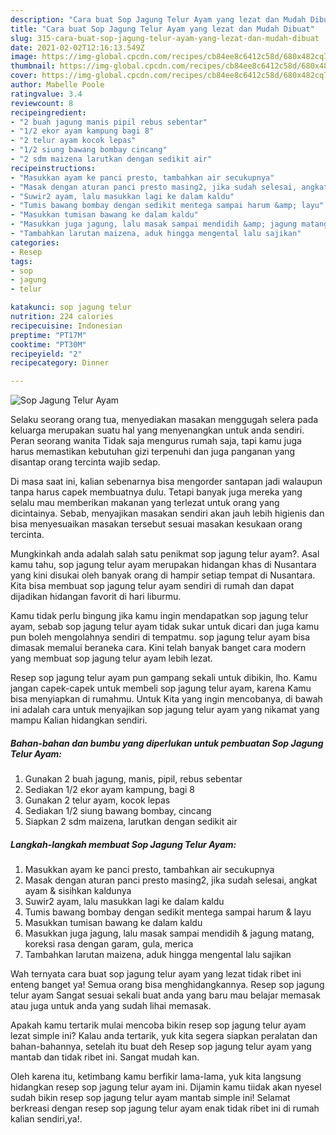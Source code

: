 ```yaml
---
description: "Cara buat Sop Jagung Telur Ayam yang lezat dan Mudah Dibuat"
title: "Cara buat Sop Jagung Telur Ayam yang lezat dan Mudah Dibuat"
slug: 315-cara-buat-sop-jagung-telur-ayam-yang-lezat-dan-mudah-dibuat
date: 2021-02-02T12:16:13.549Z
image: https://img-global.cpcdn.com/recipes/cb84ee8c6412c58d/680x482cq70/sop-jagung-telur-ayam-foto-resep-utama.jpg
thumbnail: https://img-global.cpcdn.com/recipes/cb84ee8c6412c58d/680x482cq70/sop-jagung-telur-ayam-foto-resep-utama.jpg
cover: https://img-global.cpcdn.com/recipes/cb84ee8c6412c58d/680x482cq70/sop-jagung-telur-ayam-foto-resep-utama.jpg
author: Mabelle Poole
ratingvalue: 3.4
reviewcount: 8
recipeingredient:
- "2 buah jagung manis pipil rebus sebentar"
- "1/2 ekor ayam kampung bagi 8"
- "2 telur ayam kocok lepas"
- "1/2 siung bawang bombay cincang"
- "2 sdm maizena larutkan dengan sedikit air"
recipeinstructions:
- "Masukkan ayam ke panci presto, tambahkan air secukupnya"
- "Masak dengan aturan panci presto masing2, jika sudah selesai, angkat ayam &amp; sisihkan kaldunya"
- "Suwir2 ayam, lalu masukkan lagi ke dalam kaldu"
- "Tumis bawang bombay dengan sedikit mentega sampai harum &amp; layu"
- "Masukkan tumisan bawang ke dalam kaldu"
- "Masukkan juga jagung, lalu masak sampai mendidih &amp; jagung matang, koreksi rasa dengan garam, gula, merica"
- "Tambahkan larutan maizena, aduk hingga mengental lalu sajikan"
categories:
- Resep
tags:
- sop
- jagung
- telur

katakunci: sop jagung telur 
nutrition: 224 calories
recipecuisine: Indonesian
preptime: "PT17M"
cooktime: "PT30M"
recipeyield: "2"
recipecategory: Dinner

---
```



![Sop Jagung Telur Ayam](https://img-global.cpcdn.com/recipes/cb84ee8c6412c58d/680x482cq70/sop-jagung-telur-ayam-foto-resep-utama.jpg)

Selaku seorang orang tua, menyediakan masakan menggugah selera pada keluarga merupakan suatu hal yang menyenangkan untuk anda sendiri. Peran seorang  wanita Tidak saja mengurus rumah saja, tapi kamu juga harus memastikan kebutuhan gizi terpenuhi dan juga panganan yang disantap orang tercinta wajib sedap.

Di masa  saat ini, kalian sebenarnya bisa mengorder santapan jadi walaupun tanpa harus capek membuatnya dulu. Tetapi banyak juga mereka yang selalu mau memberikan makanan yang terlezat untuk orang yang dicintainya. Sebab, menyajikan masakan sendiri akan jauh lebih higienis dan bisa menyesuaikan masakan tersebut sesuai masakan kesukaan orang tercinta. 



Mungkinkah anda adalah salah satu penikmat sop jagung telur ayam?. Asal kamu tahu, sop jagung telur ayam merupakan hidangan khas di Nusantara yang kini disukai oleh banyak orang di hampir setiap tempat di Nusantara. Kita bisa membuat sop jagung telur ayam sendiri di rumah dan dapat dijadikan hidangan favorit di hari liburmu.

Kamu tidak perlu bingung jika kamu ingin mendapatkan sop jagung telur ayam, sebab sop jagung telur ayam tidak sukar untuk dicari dan juga kamu pun boleh mengolahnya sendiri di tempatmu. sop jagung telur ayam bisa dimasak memalui beraneka cara. Kini telah banyak banget cara modern yang membuat sop jagung telur ayam lebih lezat.

Resep sop jagung telur ayam pun gampang sekali untuk dibikin, lho. Kamu jangan capek-capek untuk membeli sop jagung telur ayam, karena Kamu bisa menyiapkan di rumahmu. Untuk Kita yang ingin mencobanya, di bawah ini adalah cara untuk menyajikan sop jagung telur ayam yang nikamat yang mampu Kalian hidangkan sendiri.

<!--inarticleads1-->

##### Bahan-bahan dan bumbu yang diperlukan untuk pembuatan Sop Jagung Telur Ayam:

1. Gunakan 2 buah jagung, manis, pipil, rebus sebentar
1. Sediakan 1/2 ekor ayam kampung, bagi 8
1. Gunakan 2 telur ayam, kocok lepas
1. Sediakan 1/2 siung bawang bombay, cincang
1. Siapkan 2 sdm maizena, larutkan dengan sedikit air




<!--inarticleads2-->

##### Langkah-langkah membuat Sop Jagung Telur Ayam:

1. Masukkan ayam ke panci presto, tambahkan air secukupnya
1. Masak dengan aturan panci presto masing2, jika sudah selesai, angkat ayam &amp; sisihkan kaldunya
1. Suwir2 ayam, lalu masukkan lagi ke dalam kaldu
1. Tumis bawang bombay dengan sedikit mentega sampai harum &amp; layu
1. Masukkan tumisan bawang ke dalam kaldu
1. Masukkan juga jagung, lalu masak sampai mendidih &amp; jagung matang, koreksi rasa dengan garam, gula, merica
1. Tambahkan larutan maizena, aduk hingga mengental lalu sajikan




Wah ternyata cara buat sop jagung telur ayam yang lezat tidak ribet ini enteng banget ya! Semua orang bisa menghidangkannya. Resep sop jagung telur ayam Sangat sesuai sekali buat anda yang baru mau belajar memasak atau juga untuk anda yang sudah lihai memasak.

Apakah kamu tertarik mulai mencoba bikin resep sop jagung telur ayam lezat simple ini? Kalau anda tertarik, yuk kita segera siapkan peralatan dan bahan-bahannya, setelah itu buat deh Resep sop jagung telur ayam yang mantab dan tidak ribet ini. Sangat mudah kan. 

Oleh karena itu, ketimbang kamu berfikir lama-lama, yuk kita langsung hidangkan resep sop jagung telur ayam ini. Dijamin kamu tiidak akan nyesel sudah bikin resep sop jagung telur ayam mantab simple ini! Selamat berkreasi dengan resep sop jagung telur ayam enak tidak ribet ini di rumah kalian sendiri,ya!.

